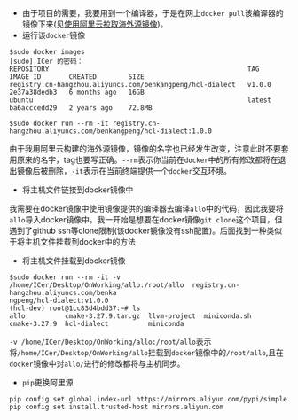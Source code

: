 * 由于项目的需要，我要用到一个编译器，于是在网上`docker pull`该编译器的镜像下来(见[使用阿里云拉取海外源镜像](使用阿里云拉取海外源镜像.md))。
* 运行该`docker`镜像

```shell
$sudo docker images
[sudo] ICer 的密码：
REPOSITORY                                                  TAG       IMAGE ID       CREATED        SIZE
registry.cn-hangzhou.aliyuncs.com/benkangpeng/hcl-dialect   v1.0.0    2e37a38dedb3   6 months ago   16GB
ubuntu                                                      latest    ba6acccedd29   2 years ago    72.8MB

$sudo docker run --rm -it registry.cn-hangzhou.aliyuncs.com/benkangpeng/hcl-dialect:1.0.0
```

由于我用阿里云构建的海外源镜像，镜像的名字也已经发生改变，注意此时不要套用原来的名字，tag也要写正确。`--rm`表示你当前在`docker`中的所有修改都将在退出镜像后被删除，`-it`表示在当前终端提供一个`docker`交互环境。

* 将主机文件链接到docker镜像中

我需要在docker镜像中使用镜像提供的编译器去编译`allo`中的代码，因此我要将`allo`导入docker镜像中。我一开始是想要在docker镜像`git clone`这个项目，但遇到了github ssh等clone限制(该docker镜像没有ssh配置)。后面找到一种类似于将主机文件挂载到docker中的方法

* 将主机文件挂载到docker镜像

```shell
$sudo docker run --rm -it -v /home/ICer/Desktop/OnWorking/allo:/root/allo  registry.cn-hangzhou.aliyuncs.com/benka
ngpeng/hcl-dialect:v1.0.0
(hcl-dev) root@1cc83d4bdd37:~# ls
allo          cmake-3.27.9.tar.gz  llvm-project  miniconda.sh
cmake-3.27.9  hcl-dialect          miniconda
```

`-v /home/ICer/Desktop/OnWorking/allo:/root/allo`表示将`/home/ICer/Desktop/OnWorking/allo`挂载到`docker`镜像中的`/root/allo`,且在`docker`镜像中对`allo/`进行的修改都将与主机同步。

* `pip`更换阿里源

```shell
pip config set global.index-url https://mirrors.aliyun.com/pypi/simple
pip config set install.trusted-host mirrors.aliyun.com
```

